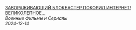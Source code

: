 <!--2024-12-14 12:00:34-->
<div class="yb">
  <a class="nodecor" href="/index.html?filmy/zavorajivajushchij_blokbaster_pokoril_internet_velikolepnoe_kinosestrenka">
    <img class="preview" data-videoid="OkRjVNDHG1Q" src="https://i4.ytimg.com/vi/OkRjVNDHG1Q/hqdefault.jpg" align="middle" alt="">
  </a>
  <div class="inlbl text">
    <a class="nodecor" href="/index.html?filmy/zavorajivajushchij_blokbaster_pokoril_internet_velikolepnoe_kinosestrenka">ЗАВОРАЖИВАЮЩИЙ БЛОКБАСТЕР ПОКОРИЛ ИНТЕРНЕТ! ВЕЛИКОЛЕПНОЕ...</a><br>
    <i class="smaller2">Военные Фильмы и Сериалы</i><br>
    <i class="smaller3">2024-12-14</i>
  </div>
</div>
